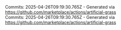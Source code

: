 Commits: 2025-04-26T09:19:30.765Z - Generated via https://github.com/marketplace/actions/artificial-grass
<br>
Commits: 2025-04-26T09:19:30.765Z - Generated via https://github.com/marketplace/actions/artificial-grass
<br>
